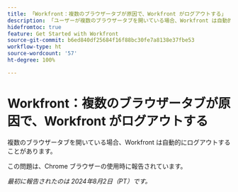 ```yaml
---
title: 「Workfront：複数のブラウザータブが原因で、Workfront がログアウトする」
description: 「ユーザーが複数のブラウザータブを開いている場合、Workfront は自動的にログアウトすることがあります。」
hidefromtoc: true
feature: Get Started with Workfront
source-git-commit: b6ed840df25684f16f88bc30fe7a8138e37fbe53
workflow-type: ht
source-wordcount: '57'
ht-degree: 100%

---
```



# Workfront：複数のブラウザータブが原因で、Workfront がログアウトする

複数のブラウザータブを開いている場合、Workfront は自動的にログアウトすることがあります。

この問題は、Chrome ブラウザーの使用時に報告されています。

_最初に報告されたのは 2024年8月2日（PT）です。_

